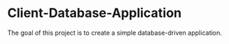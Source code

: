 # Client-Database-Application
The goal of this project is to create a simple database-driven application.
